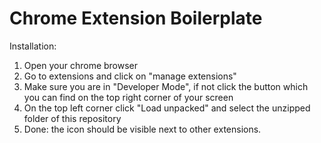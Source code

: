 # Chrome Extension Boilerplate

Installation:

1. Open your chrome browser
2. Go to extensions and click on "manage extensions"
3. Make sure you are in "Developer Mode", if not click the button which you can find on the top right corner of your screen
4. On the top left corner click "Load unpacked" and select the unzipped folder of this repository
5. Done: the icon should be visible next to other extensions.

